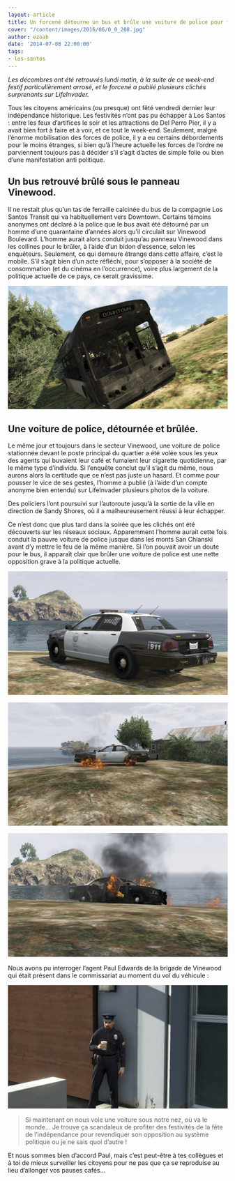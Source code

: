 ```yaml
---
layout: article
title: Un forcené détourne un bus et brûle une voiture de police pour fêter l'indépendance
cover: "/content/images/2016/06/0_0_208.jpg"
author: ezoah
date: '2014-07-08 22:00:00'
tags:
- los-santos
---
```


_Les décombres ont été retrouvés lundi matin, à la suite de ce week-end festif particulièrement arrosé, et le forcené a publié plusieurs clichés surprenants sur LifeInvader._

Tous les citoyens américains (ou presque) ont fêté vendredi dernier leur indépendance historique. Les festivités n’ont pas pu échapper à Los Santos : entre les feux d’artifices le soir et les attractions de Del Perro Pier, il y a avait bien fort à faire et à voir, et ce tout le week-end. Seulement, malgré l’énorme mobilisation des forces de police, il y a eu certains débordements pour le moins étranges, si bien qu’à l’heure actuelle les forces de l’ordre ne parviennent toujours pas à décider s’il s’agit d’actes de simple folie ou bien d’une manifestation anti politique.

## Un bus retrouvé brûlé sous le panneau Vinewood.

Il ne restait plus qu’un tas de ferraille calcinée du bus de la compagnie Los Santos Transit qui va habituellement vers Downtown. Certains témoins anonymes ont déclaré à la police que le bus avait été détourné par un homme d’une quarantaine d’années alors qu’il circulait sur Vinewood Boulevard. L’homme aurait alors conduit jusqu’au panneau Vinewood dans les collines pour le brûler, à l’aide d’un bidon d’essence, selon les enquêteurs. Seulement, ce qui demeure étrange dans cette affaire, c’est le mobile. S’il s’agit bien d’un acte réfléchi, pour s’opposer à la société de consommation (et du cinéma en l’occurrence), voire plus largement de la politique actuelle de ce pays, ce serait gravissime.

![Les restes du bus.](  /content/images/2016/06/0_0_209.jpg)

## Une voiture de police, détournée et brûlée.

Le même jour et toujours dans le secteur Vinewood, une voiture de police stationnée devant le poste principal du quartier a été volée sous les yeux des agents qui buvaient leur café et fumaient leur cigarette quotidienne, par le même type d’individu. Si l’enquête conclut qu’il s’agit du même, nous aurons alors la certitude que ce n’est pas juste un hasard. Et comme pour pousser le vice de ses gestes, l’homme a publié (à l’aide d’un compte anonyme bien entendu) sur LifeInvader plusieurs photos de la voiture.

Des policiers l’ont poursuivi sur l’autoroute jusqu’à la sortie de la ville en direction de Sandy Shores, où il a malheureusement réussi à leur échapper.

Ce n’est donc que plus tard dans la soirée que les clichés ont été découverts sur les réseaux sociaux. Apparemment l’homme aurait cette fois conduit la pauvre voiture de police jusque dans les monts San Chianski avant d’y mettre le feu de la même manière. Si l’on pouvait avoir un doute pour le bus, il apparaît clair que brûler une voiture de police est une nette opposition grave à la politique actuelle.

![](  /content/images/2016/06/0_0_211.jpg)

![](  /content/images/2016/06/0_0_212.jpg)

![Les photos qui ont été postées sur LifeInvader.](  /content/images/2016/06/0_0_213.jpg)

Nous avons pu interroger l’agent Paul Edwards de la brigade de Vinewood qui était présent dans le commissariat au moment du vol du véhicule :

![L'agent Paul Edwards](  /content/images/2016/06/0_0_210.jpg)

> Si maintenant on nous vole une voiture sous notre nez, où va le monde… Je trouve ça scandaleux de profiter des festivités de la fête de l’indépendance pour revendiquer son opposition au système politique ou je ne sais quoi d’autre !

Et nous sommes bien d’accord Paul, mais c’est peut-être à tes collègues et à toi de mieux surveiller les citoyens pour ne pas que ça se reproduise au lieu d’allonger vos pauses cafés…

<!--kg-card-end: markdown-->
